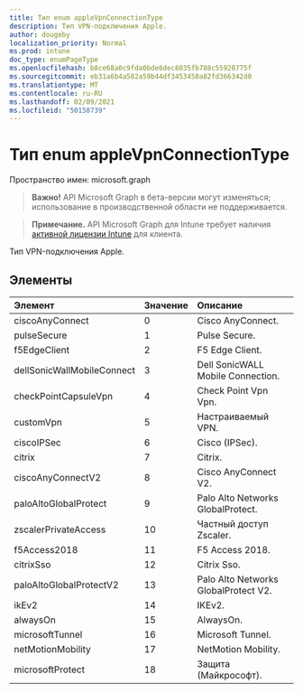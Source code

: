 ```yaml
---
title: Тип enum appleVpnConnectionType
description: Тип VPN-подключения Apple.
author: dougeby
localization_priority: Normal
ms.prod: intune
doc_type: enumPageType
ms.openlocfilehash: b8ce68a0c9fda0bde6dec8035fb788c55920775f
ms.sourcegitcommit: eb31a6b4a582a59b44df3453450a82fd366342d0
ms.translationtype: MT
ms.contentlocale: ru-RU
ms.lasthandoff: 02/09/2021
ms.locfileid: "50158739"
---
```

# <a name="applevpnconnectiontype-enum-type"></a>Тип enum appleVpnConnectionType

Пространство имен: microsoft.graph

> **Важно!** API Microsoft Graph в бета-версии могут изменяться; использование в производственной области не поддерживается.

> **Примечание.** API Microsoft Graph для Intune требует наличия [активной лицензии Intune](https://go.microsoft.com/fwlink/?linkid=839381) для клиента.

Тип VPN-подключения Apple.

## <a name="members"></a>Элементы
|Элемент|Значение|Описание|
|:---|:---|:---|
|ciscoAnyConnect|0|Cisco AnyConnect.|
|pulseSecure|1 |Pulse Secure.|
|f5EdgeClient|2 |F5 Edge Client.|
|dellSonicWallMobileConnect|3 |Dell SonicWALL Mobile Connection.|
|checkPointCapsuleVpn|4 |Check Point Vpn Vpn.|
|customVpn|5 |Настраиваемый VPN.|
|ciscoIPSec|6 |Cisco (IPSec).|
|citrix|7 |Citrix.|
|ciscoAnyConnectV2|8 |Cisco AnyConnect V2.|
|paloAltoGlobalProtect|9 |Palo Alto Networks GlobalProtect.|
|zscalerPrivateAccess|10 |Частный доступ Zscaler.|
|f5Access2018|11 |F5 Access 2018.|
|citrixSso|12 |Citrix Sso.|
|paloAltoGlobalProtectV2|13 |Palo Alto Networks GlobalProtect V2.|
|ikEv2|14 |IKEv2.|
|alwaysOn|15 |AlwaysOn.|
|microsoftTunnel|16 |Microsoft Tunnel.|
|netMotionMobility|17 |NetMotion Mobility.|
|microsoftProtect|18 |Защита (Майкрософт).|




